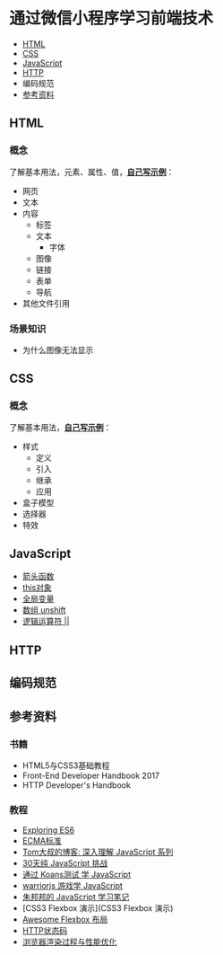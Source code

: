 # 通过微信小程序学习前端技术

<!-- 目录 -->
* [HTML](#HTML)
* [CSS](#CSS)
* [JavaScript](#JavaScript)
* [HTTP](#HTTP)
* 编码规范
* [参考资料](#参考资料)
<!-- 目录结束 -->

## HTML
### 概念
了解基本用法，元素、属性、值，**[自己写示例](https://github.com/tangyouhua/html-css-javascript-demo)**：

* 网页
* 文本
* 内容
   * 标签
   * 文本
      * 字体
   * 图像
   * 链接
   * 表单
   * 导航
* 其他文件引用

### 场景知识
* 为什么图像无法显示

## CSS
### 概念
了解基本用法，**[自己写示例](https://github.com/tangyouhua/html-css-javascript-demo)**：

* 样式
   * 定义
   * 引入
   * 继承
   * 应用
* 盒子模型
* 选择器
* 特效

## JavaScript
* [箭头函数](../program-book/javascript.md)
* [this对象](../program-book/javascript.md)
* [全局变量](../program-book/javascript.md)
* [数组 unshift](../program-book/javascript.md)
* [逻辑运算符 &#124;&#124;](../program-book/javascript.md)

## HTTP

## 编码规范

## 参考资料
### 书籍
* HTML5与CSS3基础教程
* Front-End Developer Handbook 2017
* HTTP Developer's Handbook 

###  教程

* [Exploring ES6](http://exploringjs.com/es6/index.html)
* [ECMA标准](http://www.ecma-international.org/publications/standards/Ecma-262.htm)
* [Tom大叔的博客: 深入理解 JavaScript 系列](http://www.cnblogs.com/TomXu/archive/2011/12/15/2288411.html)
* [30天纯 JavaScript 挑战](https://github.com/wesbos/JavaScript30)
* [通过 Koans测试 学 JavaScript](https://github.com/mrdavidlaing/javascript-koans)
* [warriorjs 游戏学 JavaScript](https://github.com/olistic/warriorjs)
* [朱邦邦的 JavaScript 学习笔记](https://github.com/zhubangbang/zhubangbang-javascript-notes)
* [CSS3 Flexbox 演示](CSS3 Flexbox 演示)
* [Awesome Flexbox 布局](https://github.com/afonsopacifer/awesome-flexbox)
* [HTTP状态码](../program-vocabulary/http-status-codes.md)
* [浏览器渲染过程与性能优化](https://sylvanassun.github.io/2017/10/03/2017-10-03-BrowserCriticalRenderingPath/)
